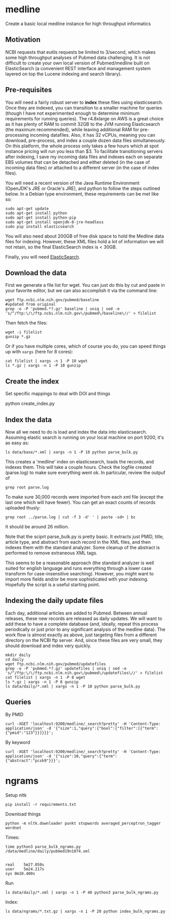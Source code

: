 # medline
Create a basic local medline instance for high throughput informatics

## Motivation

NCBI requests that eutils requests be limited to 3/second, which makes some high throughput analyses of
Pubmed data challenging.  It is not difficult to create your own local version of Pubmed/medline built on 
ElasticSearch (a convenient REST interface and management system layered on top the Lucene indexing and
search library).

## Pre-requisites

You will need a fairly robust server to **index** these files using elasticsearch.  Once they are indexed, you can
transition to a smaller machine for queries (though I have not experimented enough to determine minimum requirements 
for running queries). The r4.8xlarge on AWS is a great choice as it has plenty of RAM to commit
32GB to the JVM running Elasticsearch (the maximum recommended), while leaving additional RAM for pre-processing 
incoming datafiles.  Also, it has 32 vCPUs, meaning you can download, pre-process, and index a couple dozen data files 
simultaneously.  On this platform, the whole process only takes a few hours which at spot instance pricing will run 
you less than $3.  To facilitate transitioning servers after indexing, I save my incoming data files and indexes each 
on separate EBS volumes that can be detached and either deleted (in the case of incoming data files) or attached to a 
different server (in the case of index files).

You will need a recent version of the Java Runtime Environment (OpenJDK's JRE or Oracle's JRE), and python
to follow the steps outlined below.  In a Debian type environment, these requirements can be met like so:

```
sudo apt-get update
sudo apt-get install python
sudo apt-get install python-pip
sudo apt-get install openjdk-8-jre-headless 
sudo pip install elasticsearch
```

You will also need about 200GB of free disk space to hold the Medline data files for indexing.  However,
these XML files hold a lot of information we will not retain, so the final ElasticSearch index is < 30GB.

Finally, you will need [ElasticSearch](https://www.elastic.co/guide/en/elasticsearch/reference/current/install-elasticsearch.html).  

## Download the data

First we generate a file list for wget.  You can just do this by cut and paste in your favorite editor, but
we can also accomplish it via the command line:

```
wget ftp.ncbi.nlm.nih.gov/pubmed/baseline
#updated from original
grep -o -P 'pubmed.*?.gz' baseline | uniq | sed -e 's/^/ftp:\/\/ftp.ncbi.nlm.nih.gov\/pubmed\/baseline\//' > filelist

```

Then fetch the files:

```
wget -i filelist
gunzip *.gz

```

Or if you have multiple cores, which of course you do, you can speed things up with `xargs` (here for 8 cores):

```
cat filelist | xargs -n 1 -P 10 wget
ls *.gz | xargs -n 1 -P 10 gunzip
```

## Create the index

Set specific mappings to deal with DOI and things

python create_index.py

## Index the data

Now all we need to do is load and index the data into elasticsearch.  Assuming elastic search is running on your
local machine on port 9200, it's as easy as:

```
ls data/base/*.xml | xargs -n 1 -P 10 python parse_bulk.py
```

This creates a 'medline' index on elasticsearch, loads the records, and indexes them.  This will take a couple hours.
Check the logfile created (parse.log) to make sure everything went ok.  In particular,
review the outpuf of

```
grep root parse.log
```

To make sure 30,000 records were imported from each xml file (except the last one which will have fewer). You can get an
exact counts of records uploaded thusly:

```
grep root ../parse.log | cut -f 3 -d' ' | paste -sd+ | bc

```

It should be around 26 million.

Note that the sciprt parse_bulk.py is pretty basic.  It extracts just PMID, title, article type, and abstract from each record in the XML files, and then indexes them with the standard analyzer.  Some cleanup of the abstract is performed to remove extraneous XML tags.  

This seems to be a reasonable approach (the standard analyzer is well suited for english language and runs everything through a lower case transform for case-insensitive searching).  However, you might want to import more fields and/or be more sophisticated with your indexing.  Hopefully the script is a useful starting point.

## Indexing the daily update files

Each day, additional articles are added to Pubmed.  Between annual releases, these new records are released as daily updates.  We will want to add these to have a complete database (and, ideally, repeat this process periodically or just prior to any significant analysis of the medline data).  The work flow is almost exactly as above, just targeting files from a different directory on the NCBI ftp server.  And, since these files are very small, they should download and index very quickly.

```
mkdir daily
cd daily
wget ftp.ncbi.nlm.nih.gov/pubmed/updatefiles
grep -o -P 'pubmed.*?.gz' updatefiles | uniq | sed -e 's/^/ftp:\/\/ftp.ncbi.nlm.nih.gov\/pubmed\/updatefiles\//' > filelist
cat filelist | xargs -n 1 -P 8 wget
ls *.gz | xargs -n 1 -P 8 gunzip
ls data/daily/*.xml | xargs -n 1 -P 10 python parse_bulk.py
```

## Queries

By PMID

```
curl -XGET 'localhost:9200/medline/_search?pretty' -H 'Content-Type: application/json' -d '{"size":1,"query":{"bool":{"filter":[{"term":{"pmid":"123"}}]}}}';
```

By keyword

```
curl -XGET 'localhost:9200/medline/_search?pretty' -H 'Content-Type: application/json' -d '{"size":10,"query":{"term":{"abstract":"pcsk9"}}}';
```

# ngrams

Setup nltk

```
pip install -r requirements.txt
```

Download things

```
python -m nltk.downloader punkt stopwords averaged_perceptron_tagger wordnet
```

Times:

```
time python3 parse_bulk_ngrams.py /data/medline/daily/pubmed19n1074.xml


real	5m27.050s
user	5m24.217s
sys	0m10.400s
```

Run

```
ls data/daily/*.xml | xargs -n 1 -P 40 python3 parse_bulk_ngrams.py
```

Index:

```
ls data/ngrams/*.txt.gz | xargs -n 1 -P 20 python index_bulk_ngrams.py
```
